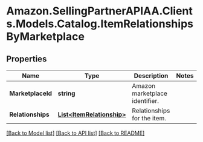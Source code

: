 # Amazon.SellingPartnerAPIAA.Clients.Models.Catalog.ItemRelationshipsByMarketplace
## Properties

Name | Type | Description | Notes
------------ | ------------- | ------------- | -------------
**MarketplaceId** | **string** | Amazon marketplace identifier. | 
**Relationships** | [**List&lt;ItemRelationship&gt;**](ItemRelationship.md) | Relationships for the item. | 

[[Back to Model list]](../README.md#documentation-for-models) [[Back to API list]](../README.md#documentation-for-api-endpoints) [[Back to README]](../README.md)

